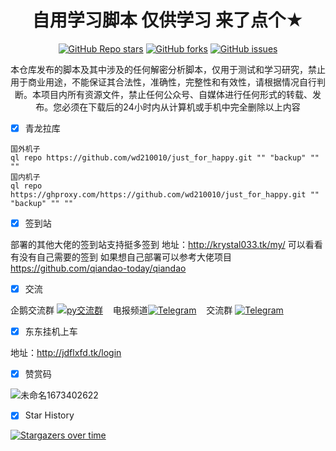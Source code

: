 <div align="center">
<h1 align="center">自用学习脚本 仅供学习 来了点个★</h1>

<a href="https://github.com/wd210010/just_for_happy/stargazers"><img alt="GitHub Repo stars" src="https://img.shields.io/github/stars/wd210010/just_for_happy?color=yellow&logo=riseup&logoColor=yellow&style=flat-square"></a>
<a href="https://github.com/wd210010/just_for_happy/network/members"><img alt="GitHub forks" src="https://img.shields.io/github/forks/wd210010/just_for_happy?color=orange&style=flat-square"></a>
<a href="https://github.com/wd210010/just_for_happy/issues"><img alt="GitHub issues" src="https://img.shields.io/github/issues/wd210010/just_for_happy?color=red&style=flat-square"></a>
</div>


<div align="center">
本仓库发布的脚本及其中涉及的任何解密分析脚本，仅用于测试和学习研究，禁止用于商业用途，不能保证其合法性，准确性，完整性和有效性，请根据情况自行判断。本项目内所有资源文件，禁止任何公众号、自媒体进行任何形式的转载、发布。您必须在下载后的24小时内从计算机或手机中完全删除以上内容
</div>

- [x] 青龙拉库

```
国外机子
ql repo https://github.com/wd210010/just_for_happy.git "" "backup" "" ""
国内机子
ql repo https://ghproxy.com/https://github.com/wd210010/just_for_happy.git "" "backup" "" ""
```


- [x] 签到站
  
部署的其他大佬的签到站支持挺多签到 
地址：http://krystal033.tk/my/ 可以看看有没有自己需要的签到
如果想自己部署可以参考大佬项目 https://github.com/qiandao-today/qiandao


- [x] 交流

企鹅交流群 <a target="_blank" href="https://qm.qq.com/cgi-bin/qm/qr?k=ONL0HlPcYXZ02Evw89STPtEHe-6YPa-E&jump_from=webapi&authKey=p/l8KOlojfCDISWXs5Cv/90Cl+yUMEarxoPTgOFATEpWYPzhIoQthCPZ0W2IFq4S"><img border="0" src="https://img.tukuppt.com/png_preview/00/40/12/mbJ6HJWIde.jpg!/fw/780" alt="py交流群" title="py交流群"></a>
&nbsp;&nbsp;&nbsp;电报频道<a href="https://t.me/wd210010_1"><img alt="Telegram" src="https://img.shields.io/badge/chat-telegram-blue.svg?logo=telegram&style=flat-square"/></a> 
&nbsp;&nbsp;&nbsp;交流群 [![Telegram](https://img.shields.io/static/v1?label=Telegram&message=Chat&color=0088cc)](https://t.me/+XSi9N-Nf3cFhODJl)


- [x] 东东挂机上车
 
地址：http://jdflxfd.tk/login 


- [x] 赞赏码
 
![未命名1673402622](https://user-images.githubusercontent.com/76995206/211700923-39913716-be27-4c26-8831-5dca15ecefc2.png)


- [x] Star History

[![Stargazers over time](https://starchart.cc/wd210010/just_for_happy.svg)](https://starchart.cc/wd210010/just_for_happy)
